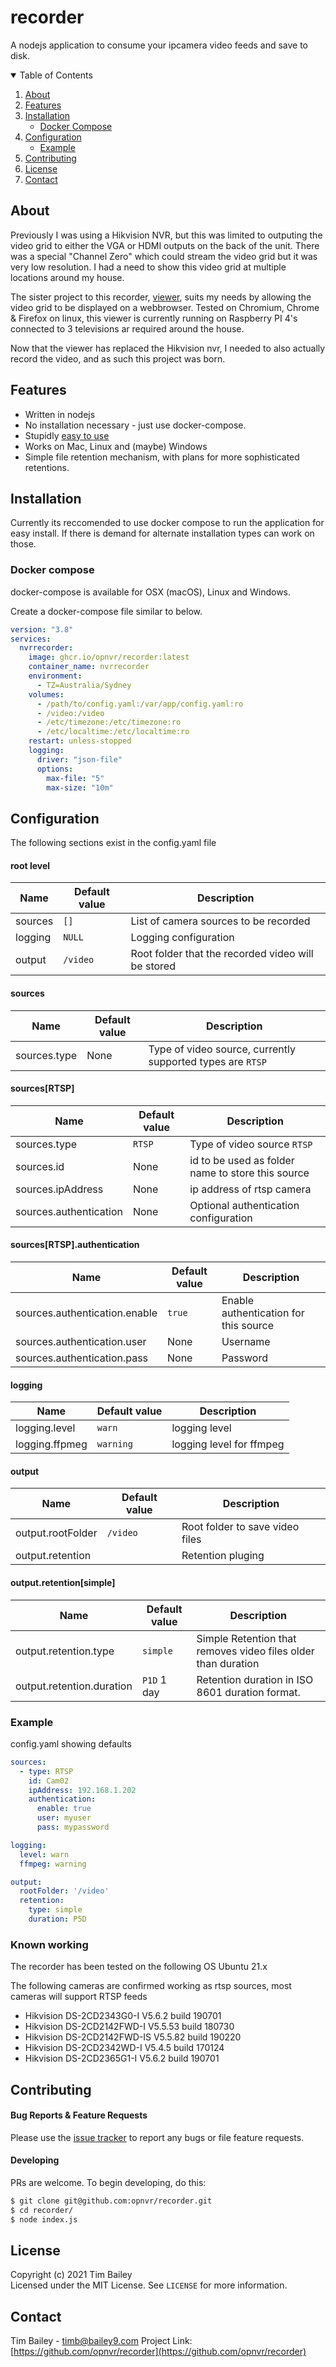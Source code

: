 # recorder

A nodejs application to consume your ipcamera video feeds and save to disk.

<!-- TABLE OF CONTENTS -->
<details open="open">
  <summary>Table of Contents</summary>
  <ol>
    <li><a href="#about">About</a></li>
    <li><a href="#features">Features</a></li>
    <li>
      <a href="#installation">Installation</a>
      <ul>
        <li><a href="#docker-compose">Docker Compose</a></li>
      </ul>
    </li>
    <li>
      <a href="#configuration">Configuration</a>
      <ul>
        <li><a href="#example">Example</a></li>
      </ul>
    </li>
    <li><a href="#contributing">Contributing</a></li>
    <li><a href="#license">License</a></li>
    <li><a href="#contact">Contact</a></li>
  </ol>
</details>

## About
Previously I was using a Hikvision NVR, but this was limited to outputing the video grid to either the VGA or HDMI outputs on the back of the unit.  There was a special "Channel Zero" which could stream the video grid but it was very low resolution.  I had a need to show this video grid at multiple locations around my house.

The sister project to this recorder, [viewer](https://github.com/opnvr/viewer), suits my needs by allowing the video grid to be displayed on a webbrowser.  Tested on Chromium, Chrome & Firefox on linux, this viewer is currently running on Raspberry PI 4's connected to 3 televisions ar required around the house.

Now that the viewer has replaced the Hikvision nvr, I needed to also actually record the video, and as such this project was born.

## Features

- Written in nodejs
- No installation necessary - just use docker-compose.
- Stupidly [easy to use](https://github.com/opnvr/recorder#usage)
- Works on Mac, Linux and (maybe) Windows
- Simple file retention mechanism, with plans for more sophisticated retentions.

## Installation

Currently its reccomended to use docker compose to run the application for easy install.  If there is demand for alternate installation types can work on those.

### Docker compose

docker-compose is available for OSX (macOS), Linux and Windows.

Create a docker-compose file similar to below.


```yaml
version: "3.8"
services:
  nvrrecorder:
    image: ghcr.io/opnvr/recorder:latest
    container_name: nvrrecorder
    environment:
      - TZ=Australia/Sydney
    volumes:
      - /path/to/config.yaml:/var/app/config.yaml:ro
      - /video:/video
      - /etc/timezone:/etc/timezone:ro
      - /etc/localtime:/etc/localtime:ro
    restart: unless-stopped
    logging:
      driver: "json-file"
      options:
        max-file: "5"
        max-size: "10m"
```

## Configuration

The following sections exist in the config.yaml file

#### root level

| Name                       | Default value      | Description                                                                 |
| -------------------------- | ------------------ | --------------------------------------------------------------------------- |
| sources                    | `[]`               | List of camera sources to be recorded                                       |
| logging                    | `NULL`             | Logging configuration                                                       |
| output                     | `/video`           | Root folder that the recorded video will be stored                          |

#### sources

| Name                       | Default value      | Description                                                                 |
| -------------------------- | ------------------ | --------------------------------------------------------------------------- |
| sources.type               | None               | Type of video source, currently supported types are `RTSP`                  |

#### sources[RTSP]

| Name                       | Default value      | Description                                                                 |
| -------------------------- | ------------------ | --------------------------------------------------------------------------- |
| sources.type               | `RTSP`             | Type of video source `RTSP`                                                 |
| sources.id                 | None               | id to be used as folder name to store this source                           |
| sources.ipAddress          | None               | ip address of rtsp camera                                                   |
| sources.authentication     | None               | Optional authentication configuration                                       |

#### sources[RTSP].authentication

| Name                          | Default value      | Description                                                                 |
| ----------------------------- | ------------------ | --------------------------------------------------------------------------- |
| sources.authentication.enable | `true`             | Enable authentication for this source                                       |
| sources.authentication.user   | None               | Username                                                                    |
| sources.authentication.pass   | None               | Password                                                                    |

#### logging

| Name                       | Default value      | Description                                                                 |
| -------------------------- | ------------------ | --------------------------------------------------------------------------- |
| logging.level              | `warn`             | logging level                                                               |
| logging.ffpmeg             | `warning`          | logging level for ffmpeg                                                    |

#### output

| Name                       | Default value      | Description                                                                 |
| -------------------------- | ------------------ | --------------------------------------------------------------------------- |
| output.rootFolder          | `/video`           | Root folder to save video files                                             |
| output.retention           |                    | Retention pluging                                                           |

#### output.retention[simple]

| Name                       | Default value      | Description                                                                 |
| -------------------------- | ------------------ | --------------------------------------------------------------------------- |
| output.retention.type      | `simple`           | Simple Retention that removes video files older than duration               |
| output.retention.duration  | `P1D` 1 day        | Retention duration in ISO 8601 duration format.                             |

### Example 
config.yaml showing defaults

```yaml
sources:
  - type: RTSP
    id: Cam02
    ipAddress: 192.168.1.202
    authentication:
      enable: true
      user: myuser
      pass: mypassword

logging:
  level: warn
  ffmpeg: warning

output:
  rootFolder: '/video'
  retention:
    type: simple
    duration: P5D
```

### Known working
The recorder has been tested on the following OS
Ubuntu 21.x 

The following cameras are confirmed working as rtsp sources, most cameras will support RTSP feeds
* Hikvision DS-2CD2343G0-I V5.6.2 build 190701
* Hikvision DS-2CD2142FWD-I V5.5.53 build 180730
* Hikvision DS-2CD2142FWD-IS V5.5.82 build 190220
* Hikvision DS-2CD2342WD-I V5.4.5 build 170124
* Hikvision DS-2CD2365G1-I V5.6.2 build 190701

## Contributing

#### Bug Reports & Feature Requests

Please use the [issue tracker](https://github.com/opnvr/recorder/issues) to report any bugs or file feature requests.

#### Developing

PRs are welcome. To begin developing, do this:

```bash
$ git clone git@github.com:opnvr/recorder.git
$ cd recorder/
$ node index.js
```

## License
Copyright (c) 2021 Tim Bailey  
Licensed under the MIT License. See `LICENSE` for more information.

## Contact
Tim Bailey - timb@bailey9.com
Project Link: [https://github.com/opnvr/recorder](https://github.com/opnvr/recorder)

